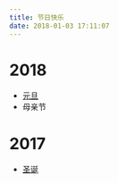 ```yaml
---
title: 节日快乐
date: 2018-01-03 17:11:07
---
```

# 2018
- [元旦](/tags/元旦)
- 母亲节
# 2017
- [圣诞](/tags/圣诞)
